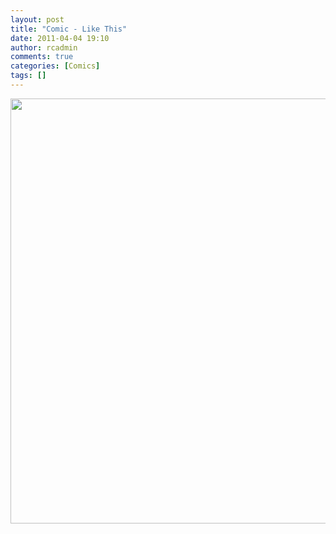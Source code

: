 ```yaml
---
layout: post
title: "Comic - Like This"
date: 2011-04-04 19:10
author: rcadmin
comments: true
categories: [Comics]
tags: []
---
```

<a href="http://bitsmack.com/wp/2011/04/04/comic-like-this/"><img src="http://bitsmack.com/wp/wp-content/uploads/2011/04/20110404.jpg" alt="" title="also Facebook was on fire" width="680" height="680" class="alignnone size-full wp-image-2168" /></a>
